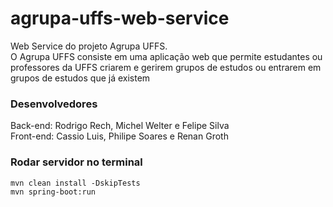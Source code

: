 # agrupa-uffs-web-service
Web Service do projeto Agrupa UFFS.  
O Agrupa UFFS consiste em uma aplicação web que permite estudantes ou professores da UFFS criarem e gerirem grupos de estudos ou entrarem em grupos de estudos que já existem

### Desenvolvedores  
Back-end: Rodrigo Rech, Michel Welter e Felipe Silva  
Front-end: Cassio Luis, Philipe Soares e Renan Groth  

### Rodar servidor no terminal
`mvn clean install -DskipTests`  
`mvn spring-boot:run`
